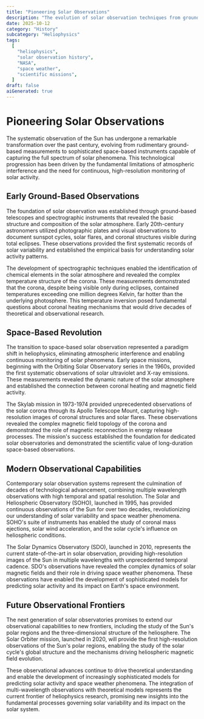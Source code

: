 ```yaml
---
title: "Pioneering Solar Observations"
description: "The evolution of solar observation techniques from ground-based telescopes to space-based instruments, examining the technological advances that enabled modern heliophysics research."
date: 2025-10-12
category: "History"
subcategory: "Heliophysics"
tags:
  [
    "heliophysics",
    "solar observation history",
    "NASA",
    "space weather",
    "scientific missions",
  ]
draft: false
aiGenerated: true
---
```


# Pioneering Solar Observations

The systematic observation of the Sun has undergone a remarkable transformation over the past century, evolving from rudimentary ground-based measurements to sophisticated space-based instruments capable of capturing the full spectrum of solar phenomena. This technological progression has been driven by the fundamental limitations of atmospheric interference and the need for continuous, high-resolution monitoring of solar activity.

## Early Ground-Based Observations

The foundation of solar observation was established through ground-based telescopes and spectrographic instruments that revealed the basic structure and composition of the solar atmosphere. Early 20th-century astronomers utilized photographic plates and visual observations to document sunspot cycles, solar flares, and coronal structures visible during total eclipses. These observations provided the first systematic records of solar variability and established the empirical basis for understanding solar activity patterns.

The development of spectrographic techniques enabled the identification of chemical elements in the solar atmosphere and revealed the complex temperature structure of the corona. These measurements demonstrated that the corona, despite being visible only during eclipses, contained temperatures exceeding one million degrees Kelvin, far hotter than the underlying photosphere. This temperature inversion posed fundamental questions about coronal heating mechanisms that would drive decades of theoretical and observational research.

## Space-Based Revolution

The transition to space-based solar observation represented a paradigm shift in heliophysics, eliminating atmospheric interference and enabling continuous monitoring of solar phenomena. Early space missions, beginning with the Orbiting Solar Observatory series in the 1960s, provided the first systematic observations of solar ultraviolet and X-ray emissions. These measurements revealed the dynamic nature of the solar atmosphere and established the connection between coronal heating and magnetic field activity.

The Skylab mission in 1973-1974 provided unprecedented observations of the solar corona through its Apollo Telescope Mount, capturing high-resolution images of coronal structures and solar flares. These observations revealed the complex magnetic field topology of the corona and demonstrated the role of magnetic reconnection in energy release processes. The mission's success established the foundation for dedicated solar observatories and demonstrated the scientific value of long-duration space-based observations.

## Modern Observational Capabilities

Contemporary solar observation systems represent the culmination of decades of technological advancement, combining multiple wavelength observations with high temporal and spatial resolution. The Solar and Heliospheric Observatory (SOHO), launched in 1995, has provided continuous observations of the Sun for over two decades, revolutionizing our understanding of solar variability and space weather phenomena. SOHO's suite of instruments has enabled the study of coronal mass ejections, solar wind acceleration, and the solar cycle's influence on heliospheric conditions.

The Solar Dynamics Observatory (SDO), launched in 2010, represents the current state-of-the-art in solar observation, providing high-resolution images of the Sun in multiple wavelengths with unprecedented temporal cadence. SDO's observations have revealed the complex dynamics of solar magnetic fields and their role in driving space weather phenomena. These observations have enabled the development of sophisticated models for predicting solar activity and its impact on Earth's space environment.

## Future Observational Frontiers

The next generation of solar observatories promises to extend our observational capabilities to new frontiers, including the study of the Sun's polar regions and the three-dimensional structure of the heliosphere. The Solar Orbiter mission, launched in 2020, will provide the first high-resolution observations of the Sun's polar regions, enabling the study of the solar cycle's global structure and the mechanisms driving heliospheric magnetic field evolution.

These observational advances continue to drive theoretical understanding and enable the development of increasingly sophisticated models for predicting solar activity and space weather phenomena. The integration of multi-wavelength observations with theoretical models represents the current frontier of heliophysics research, promising new insights into the fundamental processes governing solar variability and its impact on the solar system.
